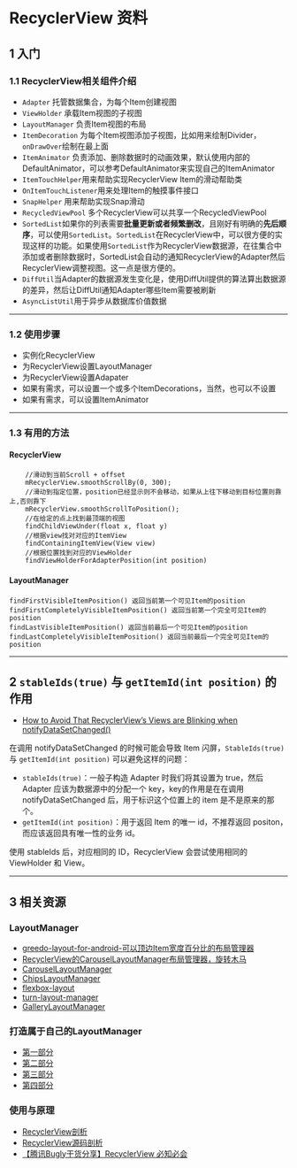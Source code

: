 # RecyclerView 资料

## 1 入门

### 1.1 RecyclerView相关组件介绍

- `Adapter` 托管数据集合，为每个Item创建视图
- `ViewHolder`  承载Item视图的子视图
- `LayoutManager` 负责Item视图的布局
- `ItemDecoration`  为每个Item视图添加子视图，比如用来绘制Divider，`onDrawOver`绘制在最上面
- `ItemAnimator`  负责添加、删除数据时的动画效果，默认使用内部的DefaultAnimator，可以参考DefaultAnimator来实现自己的ItemAnimator
- `ItemTouchHelper`用来帮助实现RecyclerView Item的滑动帮助类
- `OnItemTouchListener`用来处理Item的触摸事件接口
- `SnapHelper`  用来帮助实现Snap滑动
- `RecycledViewPool` 多个RecyclerView可以共享一个RecycledViewPool
- `SortedList`如果你的列表需要**批量更新或者频繁删改**，且刚好有明确的**先后顺序**，可以使用`SortedList`。`SortedList`在RecyclerView中，可以很方便的实现这样的功能。如果使用`SortedList`作为RecyclerView数据源，在往集合中添加或者删除数据时，SortedList会自动的通知RecyclerView的Adapter然后RecyclerView调整视图。这一点是很方便的。
- `DiffUtil`当Adapter的数据源发生变化是，使用DiffUtil提供的算法算出数据源的差异，然后让DiffUtil通知Adapter哪些Item需要被刷新
- `AsyncListUtil`用于异步从数据库价值数据

---
### 1.2 使用步骤

- 实例化RecyclerView
- 为RecyclerView设置LayoutManager
- 为RecyclerView设置Adapater
- 如果有需求，可以设置一个或多个ItemDecorations，当然，也可以不设置
- 如果有需求，可以设置ItemAnimator

---
### 1.3 有用的方法

#### RecyclerView
```
    //滑动到当前Scroll + offset
    mRecyclerView.smoothScrollBy(0, 300);
    //滑动到指定位置，position已经显示则不会移动，如果从上往下移动到目标位置则靠上,否则靠下
    mRecyclerView.smoothScrollToPosition();
    //在给定的点上找到最顶端的视图
    findChildViewUnder(float x, float y)
    //根据view找对对应的ItemView
    findContainingItemView(View view)
    //根据位置找到对应的ViewHolder
    findViewHolderForAdapterPosition(int position)
```

#### LayoutManager

```
findFirstVisibleItemPosition() 返回当前第一个可见Item的position
findFirstCompletelyVisibleItemPosition() 返回当前第一个完全可见Item的position
findLastVisibleItemPosition() 返回当前最后一个可见Item的position
findLastCompletelyVisibleItemPosition() 返回当前最后一个完全可见Item的position
```

---
## 2 `stableIds(true)` 与 `getItemId(int position)` 的作用

- [How to Avoid That RecyclerView’s Views are Blinking when notifyDataSetChanged()](https://medium.com/@hanru.yeh/recyclerviews-views-are-blinking-when-notifydatasetchanged-c7b76d5149a2)

在调用 notifyDataSetChanged 的时候可能会导致 Item 闪屏，`StableIds(true)` 与 `getItemId(int position)` 可以避免这样的问题：

- `stableIds(true)`：一般子构造 Adapter 时我们将其设置为 true，然后 Adapter 应该为数据源中的分配一个 key，key的作用是在在调用 notifyDataSetChanged 后，用于标识这个位置上的 item 是不是原来的那个。
- `getItemId(int position)`：用于返回 Item 的唯一 id，不推荐返回 positon，而应该返回具有唯一性的业务 id。

使用 stableIds 后，对应相同的 ID，RecyclerView 会尝试使用相同的 ViewHolder 和 View。

---
## 3 相关资源

### LayoutManager

- [greedo-layout-for-android-可以顶边Item宽度百分比的布局管理器](https://github.com/500px/greedo-layout-for-android)
- [RecyclerView的CarouselLayoutManager布局管理器，旋转木马](https://github.com/Azoft/CarouselLayoutManager)
- [CarouselLayoutManager](https://github.com/Azoft/CarouselLayoutManager)
- [ChipsLayoutManager](https://github.com/BelooS/ChipsLayoutManager)
- [flexbox-layout](https://github.com/google/flexbox-layout)
- [turn-layout-manager](https://github.com/cdflynn/turn-layout-manager)
- [GalleryLayoutManager](https://github.com/BCsl/GalleryLayoutManager)

### 打造属于自己的LayoutManager

*   [第一部分](https://github.com/hehonghui/android-tech-frontier/blob/master/issue-9/%E5%88%9B%E5%BB%BA-RecyclerView-LayoutManager-Part-1.md)
*   [第二部分](https://github.com/hehonghui/android-tech-frontier/blob/master/issue-13/%E5%88%9B%E5%BB%BA-RecyclerView-LayoutManager-Part-2.md)
*   [第三部分](https://github.com/hehonghui/android-tech-frontier/blob/master/issue-13/%E5%88%9B%E5%BB%BA-RecyclerView-LayoutManager-Part-3.md)
*   [第四部分](https://github.com/hehonghui/android-tech-frontier/blob/master/issue-13/%E5%88%9B%E5%BB%BA-RecyclerView-LayoutManager-Redux.md)

### 使用与原理

- [RecyclerView剖析](http://blog.csdn.net/qq_23012315/article/details/50807224)
- [RecyclerView源码剖析](https://blog.saymagic.tech/2016/10/21/understand-recycler.html)
- [【腾讯Bugly干货分享】RecyclerView 必知必会](https://www.cnblogs.com/bugly/p/6264751.html)
